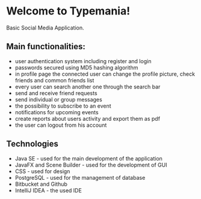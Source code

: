 # Welcome to Typemania!

Basic Social Media Application.

## Main functionalities:

 - user authentication system including register and login
 - passwords secured using MD5 hashing algorithm
 - in profile page the connected user can change the profile picture, check friends and common friends list
 - every user can search another one through the search bar
 - send and receive friend requests
 - send individual or group messages 
 - the possibility to subscribe to an event
 - notifications for upcoming events
 - create reports about users activity and export them as pdf
 - the user can logout from his account

## Technologies
 - Java SE - used for the main development of the application
 - JavaFX and Scene Builder - used for the development of GUI
 - CSS - used for design
 - PostgreSQL - used for the management of database
 - Bitbucket and Github 
 - IntelliJ IDEA - the used IDE



